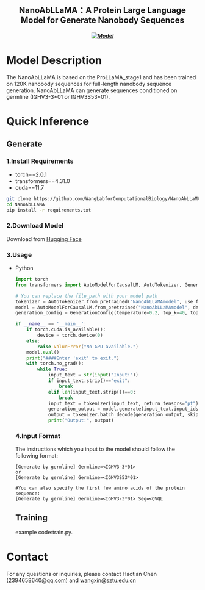 <h2 align="center"> NanoAbLLaMA：A Protein Large Language Model for Generate Nanobody Sequences</h2>
<h5 align="center">
  
[![Model](https://img.shields.io/badge/🤗-Model_Download-blue.svg)](https://huggingface.co/Lab608/NanoAbLLaMA)

</h5>

# Model Description
The NanoAbLLaMA is based on the ProLLaMA_stage1 and has been trained on 120K nanobody sequences for full-length nanobody sequence generation.
NanoAbLLaMA can generate sequences conditioned on germline (IGHV3-3\*01 or IGHV3S53\*01).
# Quick Inference
  ## Generate
  ### 1.Install Requirements
  * torch==2.0.1
  * transformers==4.31.0
  * cuda==11.7
  ```bash
  git clone https://github.com/WangLabforComputationalBiology/NanoAbLLaMA.git
  cd NanoAbLLaMA
  pip install -r requirements.txt
  ```
  ### 2.Download Model
  Download from [Hugging Face](https://huggingface.co/Lab608/NanoAbLLaMA)
  ### 3.Usage
  * Python
    ```python
    import torch
    from transformers import AutoModelForCausalLM, AutoTokenizer, GenerationConfig

    # You can replace the file_path with your model path
    tokenizer = AutoTokenizer.from_pretrained("NanoAbLLaMAmodel", use_fast=False, trust_remote_code=True)
    model = AutoModelForCausalLM.from_pretrained("NanoAbLLaMAmodel", device_map="auto", torch_dtype=torch.bfloat16, trust_remote_code=True)
    generation_config = GenerationConfig(temperature=0.2, top_k=40, top_p=0.9, do_sample=True, num_beams=1, repetition_penalty=1.2, max_new_tokens=400)

    if __name__ == '__main__':
        if torch.cuda.is_available():
            device = torch.device(0)
        else:
            raise ValueError("No GPU available.")
        model.eval()
        print("####Enter 'exit' to exit.")
        with torch.no_grad():
            while True:
                input_text = str(input("Input:"))
                if input_text.strip()=="exit":
                    break
                elif len(input_text.strip())==0:
                    break
                input_text = tokenizer(input_text, return_tensors="pt").to(device)
                generation_output = model.generate(input_text.input_ids, generation_config).to(device)
                output = tokenizer.batch_decode(generation_output, skip_special_tokens=True, clean_up_tokenization_spaces=False)[0]
                print("Output:", output)
    ```
    ### 4.Input Format
    The instructions which you input to the model should follow the following format:
    ```text
    [Generate by germline] Germline=<IGHV3-3*01>
    or
    [Generate by germline] Germline=<IGHV3S53*01>
    ```
    ```text
    #You can also specify the first few amino acids of the protein sequence:
    [Generate by germline] Germline=<IGHV3-3*01> Seq=<QVQL
    ```
    ## Training
      example code:train.py.
# Contact
For any questions or inquiries, please contact Haotian Chen (2394658640@qq.com) and wangxin@sztu.edu.cn
